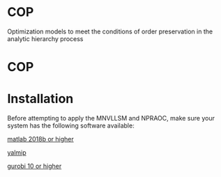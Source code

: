# COP
Optimization models to meet the conditions of order preservation in the analytic hierarchy process

# COP

# Installation
Before attempting to apply the MNVLLSM and NPRAOC, make sure your system has the following software available: 

[matlab 2018b or higher](https://www.mathworks.com/products/matlab.html)

[yalmip](https://yalmip.github.io/)

[gurobi 10 or higher](https://www.gurobi.com/)
